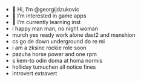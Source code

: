 - 👋 Hi, I’m @georgijdzukovic
- 👀 I’m interested in game apps
- 🌱 I’m currently learning inst
- i happy man man, no night woman
- murch yes ready work alone dast2 and manshion
- cs go de down underground do re mi
- i am a zksinc rockie role soon
- pazuha horse power and one rpm
- s kem-to odin doma at homa normis
- holliday tumuchen all notice fines
- introvert extravert
